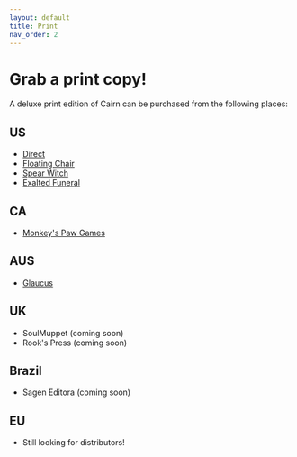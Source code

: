 ```yaml
---
layout: default
title: Print
nav_order: 2
---
```


# Grab a print copy!

A deluxe print edition of Cairn can be purchased from the following places:

## US
- [Direct](https://gum.co/cairnrpg)
- [Floating Chair](https://floatingchair.club/collections/zines/products/cairn)
- [Spear Witch](https://spearwitch.com/collections/new-arrivals/products/cairn)
- [Exalted Funeral](https://www.exaltedfuneral.com/products/cairn)

## CA
- [Monkey's Paw Games](https://monkeyspawgames.com/collections/new-arrivals/products/cairn)

## AUS
- [Glaucus](https://gumroad.com/glaucus#ojuPK)​

## UK
- SoulMuppet (coming soon)
- Rook's Press (coming soon)

## Brazil
- Sagen Editora (coming soon)

## EU
- Still looking for distributors!
